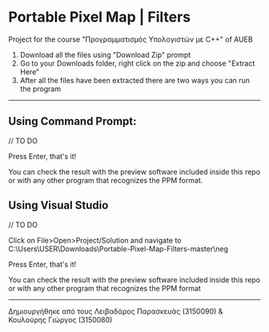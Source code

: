 # Portable Pixel Map | Filters
Project for the course "Προγραμματισμός Υπολογιστών με C++" of AUEB

1. Download all the files using &quot;Download Zip&quot; prompt
2. Go to your Downloads folder, right click on the zip and choose &quot;Extract Here&quot;
3. After all the files have been extracted there are two ways you can run the program

* * *

## Using Command Prompt:

// TO DO

Press Enter, that&#39;s it!

You can check the result with the preview software included inside this repo or with any other program that recognizes the PPM format.

## Using Visual Studio

// TO DO

Click on File>Open>Project/Solution and navigate to C:\Users\USER\Downloads\Portable-Pixel-Map-Filters-master\neg

Press Enter, that&#39;s it!

You can check the result with the preview software included inside this repo or with any other program that recognizes the PPM format

* * *

Δημιουργήθηκε από τους Λειβαδάρος Παρασκευάς (3150090) & Κουλούρης Γιώργος (3150080)
